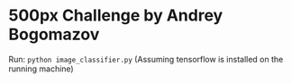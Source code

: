 # 500px Challenge by Andrey Bogomazov

Run: `python image_classifier.py`
(Assuming tensorflow is installed on the running machine)
